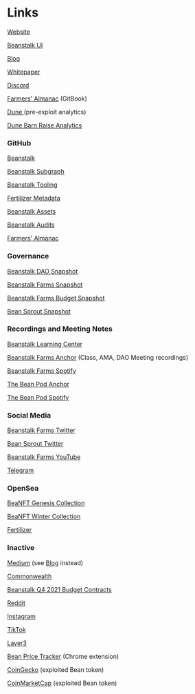 # Links

[Website](https://bean.money/)

[Beanstalk UI](https://bean.money/)

[Blog](https://bean.money/blog)

[Whitepaper](https://bean.money/docs/beanstalk.pdf)

[Discord](https://discord.gg/beanstalk)

[Farmers' Almanac](https://docs.bean.money/) (GitBook)

[Dune ](https://dune.xyz/tbiq/Beanstalk)(pre-exploit analytics)

[Dune Barn Raise Analytics](https://dune.com/tbiq/beanstalk-barn-raise)

### GitHub

[Beanstalk](https://github.com/BeanstalkFarms/Beanstalk)

[Beanstalk Subgraph](https://github.com/BeanstalkFarms/Beanstalk-Subgraph)

[Beanstalk Tooling](https://github.com/BeanstalkFarms/beanstalk-py)

[Fertilizer Metadata](https://github.com/BeanstalkFarms/Fertilizer-Metadata)

[Beanstalk Assets](https://github.com/BeanstalkFarms/Beanstalk-Assets)

[Beanstalk Audits](https://github.com/BeanstalkFarms/Beanstalk-Audits)

[Farmers' Almanac](https://github.com/BeanstalkFarms/Farmers-Almanac)

### Governance

[Beanstalk DAO Snapshot](https://snapshot.org/#/beanstalkdao.eth)

[Beanstalk Farms Snapshot](https://snapshot.org/#/beanstalkfarms.eth)

[Beanstalk Farms Budget Snapshot](https://snapshot.org/#/beanstalkfarmsbudget.eth)

[Bean Sprout Snapshot](https://snapshot.org/#/wearebeansprout.eth)

### Recordings and Meeting Notes

[Beanstalk Learning Center](https://bean.money/learning-center)

[Beanstalk Farms Anchor](https://anchor.fm/beanstalk-farms) (Class, AMA, DAO Meeting recordings)

[Beanstalk Farms Spotify](https://open.spotify.com/show/70lfZOSaqWjhTFujgkhVOu)

[The Bean Pod Anchor](https://anchor.fm/thebeanpodpodcast)

[The Bean Pod Spotify](https://open.spotify.com/show/5VZRhgtCQqw9xGIXXHqi8m)

### Social Media

[Beanstalk Farms Twitter](https://twitter.com/BeanstalkFarms)

[Bean Sprout Twitter](https://twitter.com/WeAreBeanSprout)

[Beanstalk Farms YouTube](https://www.youtube.com/channel/UCsIk5WEk3F4kKmFFmbLd6Ng)

[Telegram](https://t.me/beanstalkusd)

### OpenSea

[BeaNFT Genesis Collection](https://opensea.io/collection/beanft-genesis)

[BeaNFT Winter Collection](https://opensea.io/collection/beanft-collection)

[Fertilizer](https://opensea.io/collection/bean-fertilizer)

### Inactive

[Medium](https://medium.com/beanstalkfarms/) (see [Blog](https://bean.money/blog) instead)

[Commonwealth](https://commonwealth.im/beanstalk/)

[Beanstalk Q4 2021 Budget Contracts](https://github.com/BeanstalkFarms/Beanstalk-Budget)

[Reddit](https://www.reddit.com/r/BeanstalkProtocol/)

[Instagram](https://www.instagram.com/beanstalkprotocol/)

[TikTok](https://www.tiktok.com/@beanstalkprotocol)

[Layer3](https://beta.layer3.xyz/communities/beanstalk)

[Bean Price Tracker](https://chrome.google.com/webstore/detail/bean-tracker/aodkdgdikbdeeaknenojacllnnjlhodj?hl=en\&authuser=0) (Chrome extension)

[CoinGecko](https://www.coingecko.com/en/coins/bean) (exploited Bean token)

[CoinMarketCap](https://coinmarketcap.com/currencies/beanstalk/) (exploited Bean token)
